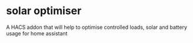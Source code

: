 # solar optimiser
 A HACS addon that will help to optimise controlled loads, solar and battery usage for home assistant
